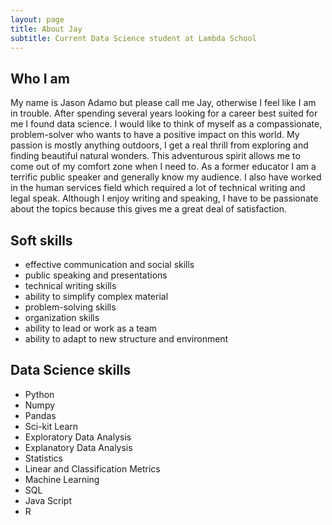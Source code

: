 ```yaml
---
layout: page
title: About Jay
subtitle: Current Data Science student at Lambda School
---
```


## Who I am  
My name is Jason Adamo but please call me Jay, otherwise I feel like I am in trouble. After spending several years looking for a career best suited for me I found data science. I would like to think of myself as a compassionate, problem-solver who wants to have a positive impact on this world. My passion is mostly anything outdoors, I get a real thrill from exploring and finding beautiful natural wonders. This adventurous spirit allows me to come out of my comfort zone when I need to. As a former educator I am a terrific public speaker and generally know my audience. I also have worked in the human services field which required a lot of technical writing and legal speak. Although I enjoy writing and speaking, I have to be passionate about the topics because this gives me a great deal of satisfaction.  

## Soft skills   
- effective communication and social skills 
- public speaking and presentations
- technical writing skills 
- ability to simplify complex material
- problem-solving skills
- organization skills
- ability to lead or work as a team
- ability to adapt to new structure and environment

## Data Science skills
- Python
- Numpy
- Pandas
- Sci-kit Learn
- Exploratory Data Analysis
- Explanatory Data Analysis
- Statistics
- Linear and Classification Metrics
- Machine Learning
- SQL
- Java Script
- R
